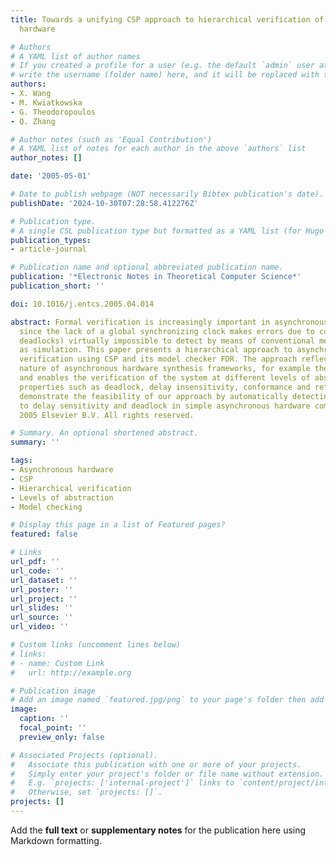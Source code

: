 ```yaml
---
title: Towards a unifying CSP approach to hierarchical verification of asynchronous
  hardware

# Authors
# A YAML list of author names
# If you created a profile for a user (e.g. the default `admin` user at `content/authors/admin/`), 
# write the username (folder name) here, and it will be replaced with their full name and linked to their profile.
authors:
- X. Wang
- M. Kwiatkowska
- G. Theodoropoulos
- Q. Zhang

# Author notes (such as 'Equal Contribution')
# A YAML list of notes for each author in the above `authors` list
author_notes: []

date: '2005-05-01'

# Date to publish webpage (NOT necessarily Bibtex publication's date).
publishDate: '2024-10-30T07:28:58.412276Z'

# Publication type.
# A single CSL publication type but formatted as a YAML list (for Hugo requirements).
publication_types:
- article-journal

# Publication name and optional abbreviated publication name.
publication: '*Electronic Notes in Theoretical Computer Science*'
publication_short: ''

doi: 10.1016/j.entcs.2005.04.014

abstract: Formal verification is increasingly important in asynchronous circuit design,
  since the lack of a global synchronizing clock makes errors due to concurrency (e.g.,
  deadlocks) virtually impossible to detect by means of conventional methods such
  as simulation. This paper presents a hierarchical approach to asynchronous systems
  verification using CSP and its model checker FDR. The approach reflects the hierarchical
  nature of asynchronous hardware synthesis frameworks, for example the Balsa system,
  and enables the verification of the system at different levels of abstraction against
  properties such as deadlock, delay insensitivity, conformance and refinement. We
  demonstrate the feasibility of our approach by automatically detecting errors due
  to delay sensitivity and deadlock in simple asynchronous hardware components. ©
  2005 Elsevier B.V. All rights reserved.

# Summary. An optional shortened abstract.
summary: ''

tags:
- Asynchronous hardware
- CSP
- Hierarchical verification
- Levels of abstraction
- Model checking

# Display this page in a list of Featured pages?
featured: false

# Links
url_pdf: ''
url_code: ''
url_dataset: ''
url_poster: ''
url_project: ''
url_slides: ''
url_source: ''
url_video: ''

# Custom links (uncomment lines below)
# links:
# - name: Custom Link
#   url: http://example.org

# Publication image
# Add an image named `featured.jpg/png` to your page's folder then add a caption below.
image:
  caption: ''
  focal_point: ''
  preview_only: false

# Associated Projects (optional).
#   Associate this publication with one or more of your projects.
#   Simply enter your project's folder or file name without extension.
#   E.g. `projects: ['internal-project']` links to `content/project/internal-project/index.md`.
#   Otherwise, set `projects: []`.
projects: []
---
```


Add the **full text** or **supplementary notes** for the publication here using Markdown formatting.
